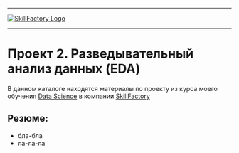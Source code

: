 ***
[![SkillFactory Logo](https://static.tildacdn.com/tild6565-6361-4831-a664-366538616534/SF_MRG_logo_new.svg "Сайт SkillFactory")](https://skillfactory.ru/)
***
# Проект 2. Разведывательный анализ данных (EDA)

В данном каталоге находятся материалы по проекту из курса моего обучения [Data Science](https://skillfactory.ru/data-science-specialization "Курс") в компании [SkillFactory](https://skillfactory.ru/)

## Резюме:

- бла-бла
- ла-ла-ла
